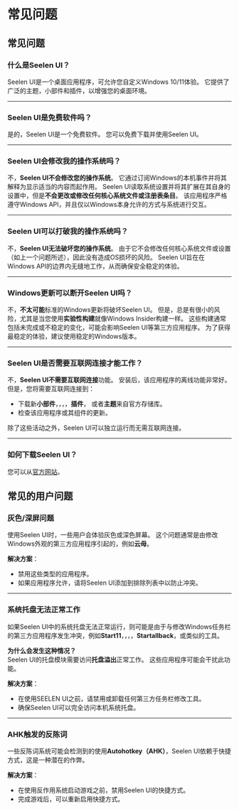 # **常见问题**

## **常见问题**

### **什么是Seelen UI？**

Seelen UI是一个桌面应用程序，可允许您自定义Windows 10/11体验。 它提供了广泛的主题，小部件和插件，以增强您的桌面环境。

***

### **Seelen UI是免费软件吗？**

是的，Seelen UI是一个免费软件。 您可以免费下载并使用Seelen UI。

***

### **Seelen UI会修改我的操作系统吗？**

不，**Seelen UI不会修改您的操作系统**。 它通过订阅Windows的本机事件并将其解释为显示适当的内容而起作用。 Seelen UI读取系统设置并将其扩展在其自身的设置中，但是**不会更改或修改任何核心系统文件或注册表条目**。 该应用程序严格遵守Windows API，并且仅以Windows本身允许的方式与系统进行交互。

***

### **Seelen UI可以打破我的操作系统吗？**

不，**Seelen UI无法破坏您的操作系统**。 由于它不会修改任何核心系统文件或设置（如上一个问题所述），因此没有造成OS损坏的风险。 Seelen UI旨在在Windows API的边界内无缝地工作，从而确保安全稳定的体验。

***

### **Windows更新可以断开Seelen UI吗？**

不，**不太可能**标准的Windows更新将破坏Seelen UI。 但是，总是有很小的风险，尤其是当您使用**实验性构建**就像Windows Insider构建一样。 这些构建通常包括未完成或不稳定的变化，可能会影响Seelen UI等第三方应用程序。 为了获得最稳定的体验，建议使用稳定的Windows版本。

***

### **Seelen UI是否需要互联网连接才能工作？**

不，**Seelen UI不需要互联网连接**功能。 安装后，该应用程序的离线功能非常好。 但是，您将需要互联网连接到：

* 下载新**小部件**，，，，**插件**， 或者**主题**来自官方存储库。
* 检查该应用程序或其组件的更新。

除了这些活动之外，Seelen UI可以独立运行而无需互联网连接。

***

### **如何下载Seelen UI？**

您可以从[官方网站](https://seelen.io)。

## **常见的用户问题**

### **灰色/深屏问题**

使用Seelen UI时，一些用户会体验灰色或深色屏幕。 这个问题通常是由修改Windows外观的第三方应用程序引起的，例如**云母**。

**解决方案**：

* 禁用这些类型的应用程序。
* 如果应用程序允许，请将Seelen UI添加到排除列表中以防止冲突。

***

### **系统托盘无法正常工作**

如果Seelen UI中的系统托盘无法正常运行，则可能是由于与修改Windows任务栏的第三方应用程序发生冲突，例如**Start11**，，，，**Startallback**，或类似的工具。

**为什么会发生这种情况？**\
Seelen UI的托盘模块需要访问**托盘溢出**正常工作。 这些应用程序可能会干扰此功能。

**解决方案**：

* 在使用SEELEN UI之前，请禁用或卸载任何第三方任务栏修改工具。
* 确保Seelen UI可以完全访问本机系统托盘。

***

### **AHK触发的反陈词**

一些反陈词系统可能会检测到的使用**Autohotkey（AHK）**，Seelen UI依赖于快捷方式，这是一种潜在的作弊。

**解决方案**：

* 在使用反作用系统启动游戏之前，禁用Seelen UI的快捷方式。
* 完成游戏后，可以重新启用快捷方式。
